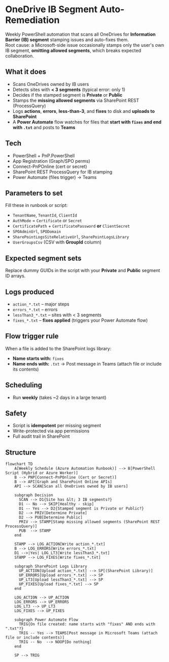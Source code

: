 # OneDrive IB Segment Auto-Remediation

Weekly PowerShell automation that scans all OneDrives for **Information Barrier (IB) segment** stamping issues and auto-fixes them.  
Root cause: a Microsoft-side issue occasionally stamps only the user's own IB segment, **omitting allowed segments**, which breaks expected collaboration.

## What it does
- Scans OneDrives owned by IB users
- Detects sites with **< 3 segments** (typical error: only 1)
- Decides if the stamped segment is **Private** or **Public**
- Stamps the **missing allowed segments** via SharePoint REST (ProcessQuery)
- Logs **actions**, **errors**, **less-than-3**, and **fixes** to disk and **uploads to SharePoint**
- A **Power Automate** flow watches for files that **start with `fixes` and end with `.txt`** and posts to **Teams**

## Tech
- PowerShell + PnP.PowerShell
- App Registration (Graph/SPO perms)  
- Connect-PnPOnline (cert or secret)
- SharePoint REST ProcessQuery for IB stamping
- Power Automate (files trigger) → Teams

## Parameters to set
Fill these in runbook or script:
- `TenantName`, `TenantId`, `ClientId`
- `AuthMode` = `Certificate` or `Secret`
- `CertificatePath` + `CertificatePassword` **or** `ClientSecret`
- `SPOAdminUrl`, `SPODomain`
- `SharePointLogsSiteRelativeUrl`, `SharePointLogsLibrary`
- `UserGroupsCsv` (CSV with **GroupId** column)

## Expected segment sets
Replace dummy GUIDs in the script with your **Private** and **Public** segment ID arrays.

## Logs produced
- `action_*.txt` – major steps
- `errors_*.txt` – errors
- `lessThan3_*.txt` – sites with < 3 segments
- `fixes_*.txt` – **fixes applied** (triggers your Power Automate flow)

## Flow trigger rule
When a file is added to the SharePoint logs library:
- **Name starts with:** `fixes`
- **Name ends with:** `.txt`
→ Post message in Teams (attach file or include its contents)

## Scheduling
- Run **weekly** (takes ~2 days in a large tenant)

## Safety
- Script is **idempotent** per missing segment
- Write-protected via app permissions
- Full audit trail in SharePoint

## Structure

```mermaid
flowchart TD
    A[Weekly Schedule (Azure Automation Runbook)] --> B[PowerShell Script (Hybrid or Azure Worker)]
    B --> PNP[Connect-PnPOnline (Cert or Secret)]
    B --> API[Graph and SharePoint Online APIs]
    API --> SCAN[Scan all OneDrives owned by IB users]

    subgraph Decision
      SCAN --> D1{Site has &lt; 3 IB segments?}
      D1 -- No --> SKIP[Healthy - skip]
      D1 -- Yes --> D2{Stamped segment is Private or Public?}
      D2 --> PRIV[Determine Private]
      D2 --> PUB[Determine Public]
      PRIV --> STAMP[Stamp missing allowed segments (SharePoint REST ProcessQuery)]
      PUB  --> STAMP
    end

    STAMP --> LOG_ACTION[Write action_*.txt]
    B --> LOG_ERRORS[Write errors_*.txt]
    D1 -->|Yes| LOG_LT3[Write lessThan3_*.txt]
    STAMP --> LOG_FIXES[Write fixes_*.txt]

    subgraph SharePoint Logs Library
      UP_ACTION[Upload action_*.txt] --> SP[(SharePoint Library)]
      UP_ERRORS[Upload errors_*.txt] --> SP
      UP_LT3[Upload lessThan3_*.txt] --> SP
      UP_FIXES[Upload fixes_*.txt] --> SP
    end

    LOG_ACTION --> UP_ACTION
    LOG_ERRORS --> UP_ERRORS
    LOG_LT3 --> UP_LT3
    LOG_FIXES --> UP_FIXES

    subgraph Power Automate Flow
      TRIG{On file created: name starts with "fixes" AND ends with ".txt"?}
      TRIG -- Yes --> TEAMS[Post message in Microsoft Teams (attach file or include contents)]
      TRIG -- No  --> NOOP[Do nothing]
    end

    SP --> TRIG
